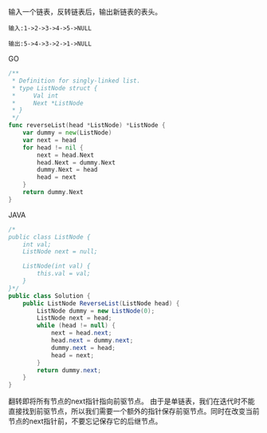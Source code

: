 输入一个链表，反转链表后，输出新链表的表头。

```
输入:1->2->3->4->5->NULL

输出:5->4->3->2->1->NULL
```

GO

```go
/**
 * Definition for singly-linked list.
 * type ListNode struct {
 *     Val int
 *     Next *ListNode
 * }
 */
func reverseList(head *ListNode) *ListNode {
    var dummy = new(ListNode)
    var next = head
    for head != nil {
        next = head.Next
        head.Next = dummy.Next
        dummy.Next = head
        head = next
    }
    return dummy.Next
}
```

JAVA

```java
/*
public class ListNode {
    int val;
    ListNode next = null;

    ListNode(int val) {
        this.val = val;
    }
}*/
public class Solution {
    public ListNode ReverseList(ListNode head) {
        ListNode dummy = new ListNode(0);
        ListNode next = head;
        while (head != null) {
            next = head.next;
            head.next = dummy.next;
            dummy.next = head;
            head = next;
        }
        return dummy.next;
    }
}
```

翻转即将所有节点的next指针指向前驱节点。
由于是单链表，我们在迭代时不能直接找到前驱节点，所以我们需要一个额外的指针保存前驱节点。同时在改变当前节点的next指针前，不要忘记保存它的后继节点。